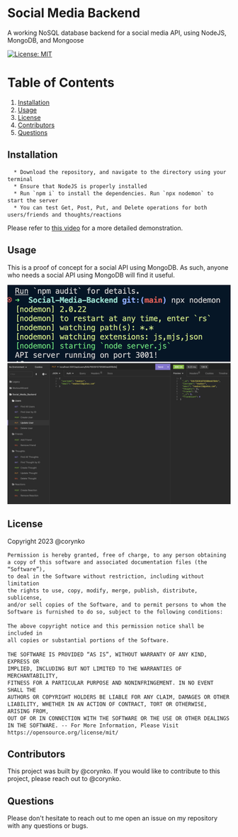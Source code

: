 # Social Media Backend

A working NoSQL database backend for a social media API, using NodeJS, MongoDB, and Mongoose

[![License: MIT](https://img.shields.io/badge/License-MIT-yellow.svg)](https://opensource.org/licenses/MIT)

# Table of Contents

1. [Installation](#installation)
2. [Usage](#usage)
3. [License](#license)
4. [Contributors](#contributors)
5. [Questions](#questions)

## Installation

      * Download the repository, and navigate to the directory using your terminal
      * Ensure that NodeJS is properly installed
      * Run `npm i` to install the dependencies. Run `npx nodemon` to start the server
      * You can test Get, Post, Put, and Delete operations for both users/friends and thoughts/reactions

Please refer to [this video](https://u.pcloud.link/publink/show?code=XZcVbAVZFuYtyxlmUDVPKWo4b0PDQfD7OmDV) for a more detailed demonstration.

## Usage

This is a proof of concept for a social API using MongoDB. As such, anyone who needs a social API using MongoDB will find it useful.

![Starting the server in VSCode](./public/assets/images/image_1.jpg)
![Testing routes in Insomnia](./public/assets/images/image_2.jpg)

## License

Copyright 2023 @corynko

    Permission is hereby granted, free of charge, to any person obtaining
    a copy of this software and associated documentation files (the “Software”),
    to deal in the Software without restriction, including without limitation
    the rights to use, copy, modify, merge, publish, distribute, sublicense,
    and/or sell copies of the Software, and to permit persons to whom the
    Software is furnished to do so, subject to the following conditions:

    The above copyright notice and this permission notice shall be included in
    all copies or substantial portions of the Software.

    THE SOFTWARE IS PROVIDED “AS IS”, WITHOUT WARRANTY OF ANY KIND, EXPRESS OR
    IMPLIED, INCLUDING BUT NOT LIMITED TO THE WARRANTIES OF MERCHANTABILITY,
    FITNESS FOR A PARTICULAR PURPOSE AND NONINFRINGEMENT. IN NO EVENT SHALL THE
    AUTHORS OR COPYRIGHT HOLDERS BE LIABLE FOR ANY CLAIM, DAMAGES OR OTHER
    LIABILITY, WHETHER IN AN ACTION OF CONTRACT, TORT OR OTHERWISE, ARISING FROM,
    OUT OF OR IN CONNECTION WITH THE SOFTWARE OR THE USE OR OTHER DEALINGS IN THE SOFTWARE. -- For More Information, Please Visit https://opensource.org/license/mit/

## Contributors

This project was built by @corynko. If you would like to contribute to this project, please reach out to @corynko.

## Questions

Please don't hesitate to reach out to me open an issue on my repository with any questions or bugs.
